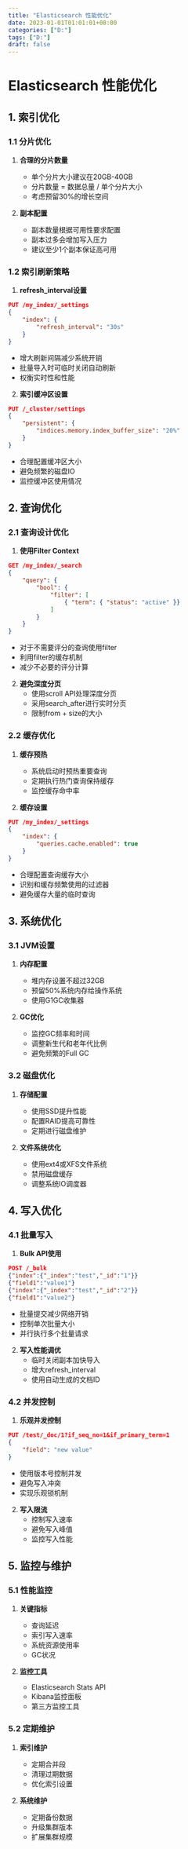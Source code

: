 ```yaml
---
title: "Elasticsearch 性能优化"
date: 2023-01-01T01:01:01+08:00
categories: ["D:"]
tags: ["D:"]
draft: false
---
```

# Elasticsearch 性能优化

## 1. 索引优化

### 1.1 分片优化

1. **合理的分片数量**
   - 单个分片大小建议在20GB-40GB
   - 分片数量 = 数据总量 / 单个分片大小
   - 考虑预留30%的增长空间

2. **副本配置**
   - 副本数量根据可用性要求配置
   - 副本过多会增加写入压力
   - 建议至少1个副本保证高可用

### 1.2 索引刷新策略

1. **refresh_interval设置**
```json
PUT /my_index/_settings
{
    "index": {
        "refresh_interval": "30s"
    }
}
```
   - 增大刷新间隔减少系统开销
   - 批量导入时可临时关闭自动刷新
   - 权衡实时性和性能

2. **索引缓冲区设置**
```json
PUT /_cluster/settings
{
    "persistent": {
        "indices.memory.index_buffer_size": "20%"
    }
}
```
   - 合理配置缓冲区大小
   - 避免频繁的磁盘IO
   - 监控缓冲区使用情况

## 2. 查询优化

### 2.1 查询设计优化

1. **使用Filter Context**
```json
GET /my_index/_search
{
    "query": {
        "bool": {
            "filter": [
                { "term": { "status": "active" }}
            ]
        }
    }
}
```
   - 对于不需要评分的查询使用filter
   - 利用filter的缓存机制
   - 减少不必要的评分计算

2. **避免深度分页**
   - 使用scroll API处理深度分页
   - 采用search_after进行实时分页
   - 限制from + size的大小

### 2.2 缓存优化

1. **缓存预热**
   - 系统启动时预热重要查询
   - 定期执行热门查询保持缓存
   - 监控缓存命中率

2. **缓存设置**
```json
PUT /my_index/_settings
{
    "index": {
        "queries.cache.enabled": true
    }
}
```
   - 合理配置查询缓存大小
   - 识别和缓存频繁使用的过滤器
   - 避免缓存大量的临时查询

## 3. 系统优化

### 3.1 JVM设置

1. **内存配置**
   - 堆内存设置不超过32GB
   - 预留50%系统内存给操作系统
   - 使用G1GC收集器

2. **GC优化**
   - 监控GC频率和时间
   - 调整新生代和老年代比例
   - 避免频繁的Full GC

### 3.2 磁盘优化

1. **存储配置**
   - 使用SSD提升性能
   - 配置RAID提高可靠性
   - 定期进行磁盘维护

2. **文件系统优化**
   - 使用ext4或XFS文件系统
   - 禁用磁盘缓存
   - 调整系统IO调度器

## 4. 写入优化

### 4.1 批量写入

1. **Bulk API使用**
```json
POST /_bulk
{"index":{"_index":"test","_id":"1"}}
{"field1":"value1"}
{"index":{"_index":"test","_id":"2"}}
{"field1":"value2"}
```
   - 批量提交减少网络开销
   - 控制单次批量大小
   - 并行执行多个批量请求

2. **写入性能调优**
   - 临时关闭副本加快导入
   - 增大refresh_interval
   - 使用自动生成的文档ID

### 4.2 并发控制

1. **乐观并发控制**
```json
PUT /test/_doc/1?if_seq_no=1&if_primary_term=1
{
    "field": "new value"
}
```
   - 使用版本号控制并发
   - 避免写入冲突
   - 实现乐观锁机制

2. **写入限流**
   - 控制写入速率
   - 避免写入峰值
   - 监控写入性能

## 5. 监控与维护

### 5.1 性能监控

1. **关键指标**
   - 查询延迟
   - 索引写入速率
   - 系统资源使用率
   - GC状况

2. **监控工具**
   - Elasticsearch Stats API
   - Kibana监控面板
   - 第三方监控工具

### 5.2 定期维护

1. **索引维护**
   - 定期合并段
   - 清理过期数据
   - 优化索引设置

2. **系统维护**
   - 定期备份数据
   - 升级集群版本
   - 扩展集群规模
